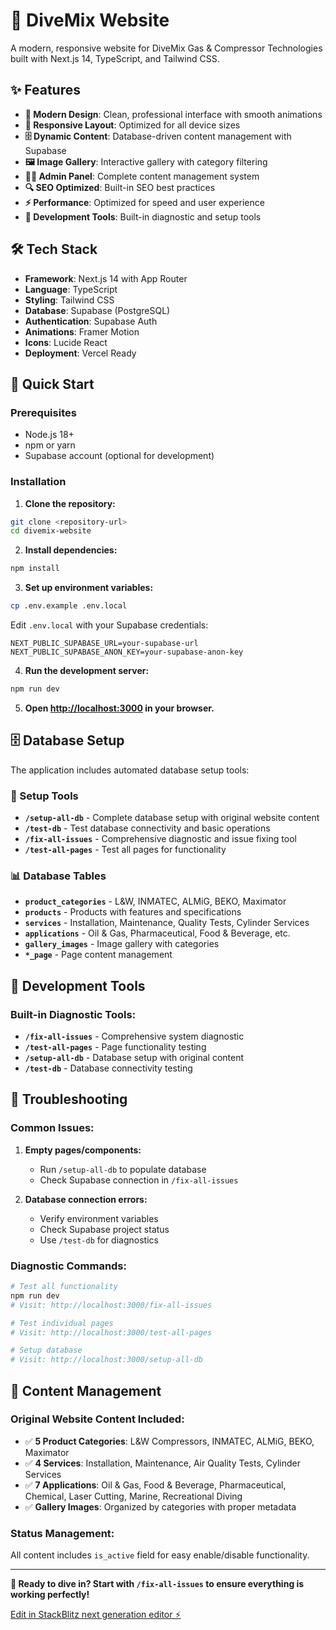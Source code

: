 # 🌊 DiveMix Website

A modern, responsive website for DiveMix Gas & Compressor Technologies built with Next.js 14, TypeScript, and Tailwind CSS.

## ✨ Features

- **🎨 Modern Design**: Clean, professional interface with smooth animations
- **📱 Responsive Layout**: Optimized for all device sizes  
- **🗄️ Dynamic Content**: Database-driven content management with Supabase
- **🖼️ Image Gallery**: Interactive gallery with category filtering
- **👨‍💼 Admin Panel**: Complete content management system
- **🔍 SEO Optimized**: Built-in SEO best practices
- **⚡ Performance**: Optimized for speed and user experience
- **🔧 Development Tools**: Built-in diagnostic and setup tools

## 🛠️ Tech Stack

- **Framework**: Next.js 14 with App Router
- **Language**: TypeScript
- **Styling**: Tailwind CSS
- **Database**: Supabase (PostgreSQL)
- **Authentication**: Supabase Auth
- **Animations**: Framer Motion
- **Icons**: Lucide React
- **Deployment**: Vercel Ready

## 🚀 Quick Start

### Prerequisites

- Node.js 18+ 
- npm or yarn
- Supabase account (optional for development)

### Installation

1. **Clone the repository:**
```bash
git clone <repository-url>
cd divemix-website
```

2. **Install dependencies:**
```bash
npm install
```

3. **Set up environment variables:**
```bash
cp .env.example .env.local
```

Edit `.env.local` with your Supabase credentials:
```env
NEXT_PUBLIC_SUPABASE_URL=your-supabase-url
NEXT_PUBLIC_SUPABASE_ANON_KEY=your-supabase-anon-key
```

4. **Run the development server:**
```bash
npm run dev
```

5. **Open [http://localhost:3000](http://localhost:3000) in your browser.**

## 🗄️ Database Setup

The application includes automated database setup tools:

### 🔧 Setup Tools
- **`/setup-all-db`** - Complete database setup with original website content
- **`/test-db`** - Test database connectivity and basic operations
- **`/fix-all-issues`** - Comprehensive diagnostic and issue fixing tool
- **`/test-all-pages`** - Test all pages for functionality

### 📊 Database Tables
- **`product_categories`** - L&W, INMATEC, ALMiG, BEKO, Maximator
- **`products`** - Products with features and specifications
- **`services`** - Installation, Maintenance, Quality Tests, Cylinder Services
- **`applications`** - Oil & Gas, Pharmaceutical, Food & Beverage, etc.
- **`gallery_images`** - Image gallery with categories
- **`*_page`** - Page content management

## 🔧 Development Tools

### Built-in Diagnostic Tools:
- **`/fix-all-issues`** - Comprehensive system diagnostic
- **`/test-all-pages`** - Page functionality testing
- **`/setup-all-db`** - Database setup with original content
- **`/test-db`** - Database connectivity testing

## 🐛 Troubleshooting

### Common Issues:

1. **Empty pages/components:**
   - Run `/setup-all-db` to populate database
   - Check Supabase connection in `/fix-all-issues`

2. **Database connection errors:**
   - Verify environment variables
   - Check Supabase project status
   - Use `/test-db` for diagnostics

### Diagnostic Commands:
```bash
# Test all functionality
npm run dev
# Visit: http://localhost:3000/fix-all-issues

# Test individual pages
# Visit: http://localhost:3000/test-all-pages

# Setup database
# Visit: http://localhost:3000/setup-all-db
```

## 📝 Content Management

### Original Website Content Included:
- ✅ **5 Product Categories**: L&W Compressors, INMATEC, ALMiG, BEKO, Maximator
- ✅ **4 Services**: Installation, Maintenance, Air Quality Tests, Cylinder Services  
- ✅ **7 Applications**: Oil & Gas, Food & Beverage, Pharmaceutical, Chemical, Laser Cutting, Marine, Recreational Diving
- ✅ **Gallery Images**: Organized by categories with proper metadata

### Status Management:
All content includes `is_active` field for easy enable/disable functionality.

---

**🎉 Ready to dive in? Start with `/fix-all-issues` to ensure everything is working perfectly!**

[Edit in StackBlitz next generation editor ⚡️](https://stackblitz.com/~/github.com/ramymagdy312/divemix)